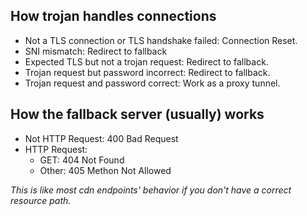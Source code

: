 ## How trojan handles connections

- Not a TLS connection or TLS handshake failed: Connection Reset.
- SNI mismatch: Redirect to fallback
- Expected TLS but not a trojan request: Redirect to fallback.
- Trojan request but password incorrect: Redirect to fallback.
- Trojan request and password correct: Work as a proxy tunnel.

## How the fallback server (usually) works

- Not HTTP Request: 400 Bad Request
- HTTP Request: 
  - GET: 404 Not Found
  - Other: 405 Methon Not Allowed

_This is like most cdn endpoints' behavior if you don't have a correct resource path._